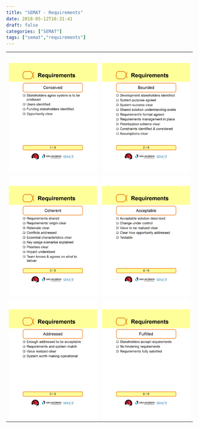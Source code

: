 ```yaml
---
title: "SEMAT - Requirements"
date: 2018-05-12T16:31:41
draft: false
categories: ["SEMAT"]
tags: ["semat","requirements"]
---
```

|              | |
:-------------------------:|:-------------------------:
![](/images/3.01_Requirements_Conceived_pcard.png)  |![](/images/3.02_Requirements_Bounded_pcard.png)
![](/images/3.03_Requirements_Coherent_pcard.png)  |![](/images/3.04_Requirements_Acceptable_pcard.png)
![](/images/3.05_Requirements_Addressed_pcard.png)  |![](/images/3.06_Requirements_Fulfilled_pcard.png) 
